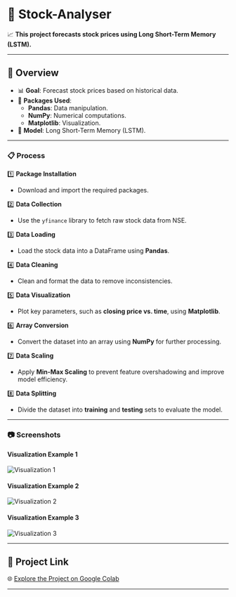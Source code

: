 # 🌟 Stock-Analyser  
📈 **This project forecasts stock prices using Long Short-Term Memory (LSTM).**  

---

## 📝 Overview  
- 📊 **Goal**: Forecast stock prices based on historical data.  
- 🔧 **Packages Used**:  
  - **Pandas**: Data manipulation.  
  - **NumPy**: Numerical computations.  
  - **Matplotlib**: Visualization.  
- 🤖 **Model**: Long Short-Term Memory (LSTM).  

---

### 📋 Process  

1️⃣ **Package Installation**  
   - Download and import the required packages.  

2️⃣ **Data Collection**  
   - Use the `yfinance` library to fetch raw stock data from NSE.  

3️⃣ **Data Loading**  
   - Load the stock data into a DataFrame using **Pandas**.  

4️⃣ **Data Cleaning**  
   - Clean and format the data to remove inconsistencies.  

5️⃣ **Data Visualization**  
   - Plot key parameters, such as **closing price vs. time**, using **Matplotlib**.  

6️⃣ **Array Conversion**  
   - Convert the dataset into an array using **NumPy** for further processing.  

7️⃣ **Data Scaling**  
   - Apply **Min-Max Scaling** to prevent feature overshadowing and improve model efficiency.  

8️⃣ **Data Splitting**  
   - Divide the dataset into **training** and **testing** sets to evaluate the model.  

---

### 📷 Screenshots  

#### Visualization Example 1  
![Visualization 1](https://github.com/user-attachments/assets/1ca414c6-1b3b-4b53-83aa-2df615f5fb4c)  

#### Visualization Example 2  
![Visualization 2](https://github.com/user-attachments/assets/5879ac53-fa5a-4566-b73c-93f43a3dbb4f)  

#### Visualization Example 3  
![Visualization 3](https://github.com/user-attachments/assets/0a0ef92d-30d1-467e-acd6-562dc132c842)  

---

## 🔗 Project Link  
🌐 [Explore the Project on Google Colab](https://colab.research.google.com/drive/1EX24_rkJYdUKAMYnCg8oEFQPnnxf-sdK?usp=sharing)  

---
